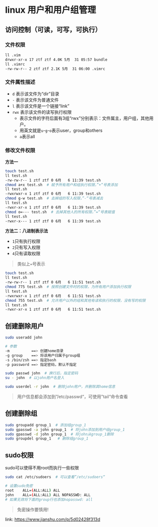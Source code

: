 # linux 用户和用户组管理

## 访问控制（可读，可写，可执行）

### 文件权限

```bash
ll .vim
drwxr-xr-x 17 ztf ztf 4.0K 5月  31 05:57 bundle
ll .vimrc
-rw-rw-r-- 2 ztf ztf 2.1K 5月  31 06:00 .vimrc
```

### 文件属性描述

- `d` 表示该文件为“dir”目录
- `-` 表示该文件为普通文件
- `l` 表示该文件是一个链接“link”
- `rwx` 表示该文件的读写执行权限
  - 表示文件的字符后面有3组“rwx”分别表示：文件属主，用户组，其他用户。
  - 用英文就是`u`-`g`-`o`表示user，group和others
  - `a`表示all

### 修改文件权限

**方法一**

```bash
touch test.sh
ll test.sh
-rw-rw-r-- 1 ztf ztf 0 6月   6 11:39 test.sh
chmod a+x test.sh  # 赋予所有用户和组执行权限，”+“号表添加 
ll test.sh       
-rwxrwxr-x 1 ztf ztf 0 6月   6 11:39 test.sh
chmod g-w test.sh  # 去掉组的写入权限，”-“号表减去
ll test.sh       
-rwxr-xr-x 1 ztf ztf 0 6月   6 11:39 test.sh
chmod o=--- test.sh  # 去掉其他人的所有权限，”=“号表赋值
ll test.sh         
-rwxr-x--- 1 ztf ztf 0 6月   6 11:39 test.sh
```

**方法二：八进制表示法**

- `1`只有执行权限
- `2`只有写入权限
- `4`只有读取权限

> 类似上`=`号表示

```bash
touch test.sh
ll test.sh
-rw-rw-r-- 1 ztf ztf 0 6月   6 11:51 test.sh
chmod 775 test.sh  # 按照创建文件时的权限，为所有用户添加执行权限
ll test.sh
-rwxrwxr-x 1 ztf ztf 0 6月   6 11:51 test.sh
chmod 755 test.sh  # 允许用户以外的组和其他有读和执行的权限，没有写的权限
ll test.sh       
-rwxr-xr-x 1 ztf ztf 0 6月   6 11:51 test.sh
```

## 创建删除用户

```bash
sudo useradd john

# 参数
-m          ==> 创建home目录
-g group    ==> 将该用户归属于group组
-s /bin/zsh ==> 指定bash
-p password ==> 指定密码，默认不指定

sudo passwd john  # 换行后，指定密码
su - john  # 以john用户名登入

sudo userdel -r john  # 删除john用户，并删除其home信息
```

> 用户信息都会添加到”/etc/passwd“，可使用”tail“命令查看

## 创建删除组

```bash
sudo groupadd group_1  # 添加组group_1
sudo gpasswd -a john group_1  # 将john添加到用户组group_1
sudo gpasswd -d john group_1  # 将john从group_1删除
sudo groupdel group_1   # 删除组group_1
```

## sudo权限

sudo可以使得不用root而执行一些权限

```bash
sudo cat /etc/sudoers  # 可以查看”/etc/sudoers“

# 设置sudo免密
root    ALL=(ALL:ALL) ALL
john    ALL=(ALL:ALL) ALL NOPASSWD: ALL  
# 如果无效将下面的group行也添加nopasswd: all

```

>  免密操作要慎用!

link: <https://www.jianshu.com/p/5d02428f313d>



